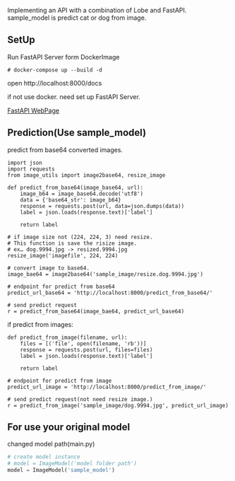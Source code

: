 Implementing an API with a combination of Lobe and FastAPI.
sample_model is predict cat or dog from image.

## SetUp
Run FastAPI Server form DockerImage
```
# docker-compose up --build -d
```
open http://localhost:8000/docs

if not use docker. need set up FastAPI Server.

[FastAPI WebPage](https://fastapi.tiangolo.com/)

## Prediction(Use sample_model)
predict from  base64 converted images.
```
import json
import requests
from image_utils import image2base64, resize_image

def predict_from_base64(image_base64, url):
    image_b64 = image_base64.decode('utf8')
    data = {'base64_str': image_b64}
    response = requests.post(url, data=json.dumps(data))
    label = json.loads(response.text)['label']

    return label

# if image size not (224, 224, 3) need resize.
# This function is save the risize image.
# ex… dog.9994.jpg -> resized.9994.jpg
resize_image('imagefile', 224, 224)

# convert image to base64.
image_bae64 = image2base64('sample_image/resize.dog.9994.jpg')

# endpoint for predict from base64
predict_url_base64 = 'http://localhost:8000/predict_from_base64/'

# send predict request
r = predict_from_base64(image_bae64, predict_url_base64)
```

if predict from images:
```
def predict_from_image(filename, url):
    files = [('file', open(filename, 'rb'))]
    response = requests.post(url, files=files)
    label = json.loads(response.text)['label']

    return label

# endpoint for predict from image
predict_url_image = 'http://localhost:8000/predict_from_image/'

# send predict request(not need resize image.)
r = predict_from_image('sample_image/dog.9994.jpg', predict_url_image) 
```

## For use your original model
changed model path(main.py)
```main.py
# create model instance
# model = ImageModel('model folder path')
model = ImageModel('sample_model')
```
